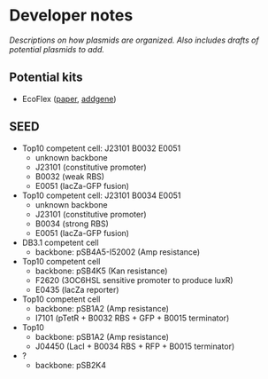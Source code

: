 # Developer notes

_Descriptions on how plasmids are organized. Also includes drafts of potential plasmids to add._

## Potential kits
- EcoFlex ([paper](https://pubs.acs.org/doi/10.1021/acssynbio.6b00031), [addgene](https://www.addgene.org/kits/freemont-ecoflex-moclo/#kit-details))

## SEED

- Top10 competent cell: J23101 B0032 E0051
  - unknown backbone
  - J23101 (constitutive promoter)
  - B0032 (weak RBS)
  - E0051 (lacZa-GFP fusion)
- Top10 competent cell: J23101 B0034 E0051
  - unknown backbone
  - J23101 (constitutive promoter)
  - B0034 (strong RBS)
  - E0051 (lacZa-GFP fusion)
- DB3.1 competent cell
  - backbone: pSB4A5-I52002 (Amp resistance)
- Top10 competent cell
  - backbone: pSB4K5 (Kan resistance)
  - F2620 (3OC6HSL sensitive promoter to produce luxR)
  - E0435 (lacZa reporter)
- Top10 competent cell
  - backbone: pSB1A2 (Amp resistance)
  - I7101 (pTetR + B0032 RBS + GFP + B0015 terminator)
- Top10
  - backbone: pSB1A2 (Amp resistance)
  - J04450 (LacI + B0034 RBS + RFP + B0015 terminator)
- ?
  - backbone: pSB2K4
